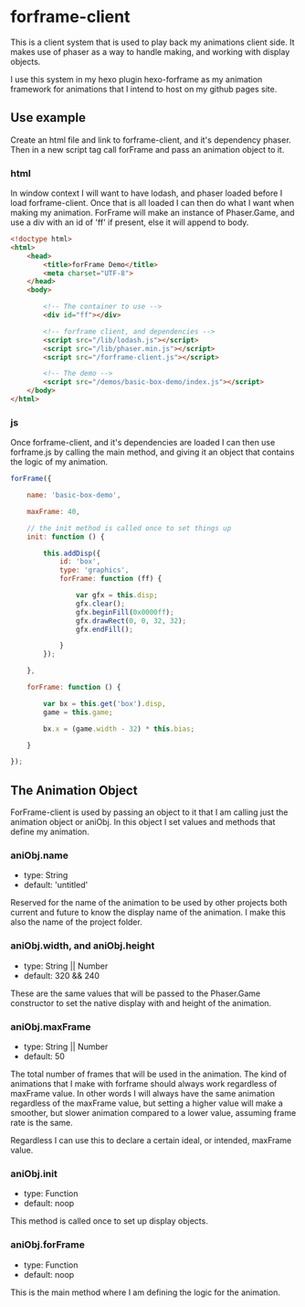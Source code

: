 # forframe-client

This is a client system that is used to play back my animations client side. It makes use of phaser as a way to handle making, and working with display objects.

I use this system in my hexo plugin hexo-forframe as my animation framework for animations that I intend to host on my github pages site.


## Use example

Create an html file and link to forframe-client, and it's dependency phaser. Then in a new script tag call forFrame and pass an animation object to it.

### html

In window context I will want to have lodash, and phaser loaded before I load forframe-client. Once that is all loaded I can then do what I want when making my animation. ForFrame will make an instance of Phaser.Game, and use a div with an id of 'ff' if present, else it will append to body.

```html
<!doctype html>
<html>
    <head>
        <title>forFrame Demo</title>
        <meta charset="UTF-8">
    </head>
    <body>

        <!-- The container to use -->
        <div id="ff"></div>

        <!-- forframe client, and dependencies -->
        <script src="/lib/lodash.js"></script>
        <script src="/lib/phaser.min.js"></script>
        <script src="/forframe-client.js"></script>

        <!-- The demo -->
        <script src="/demos/basic-box-demo/index.js"></script>
    </body>
</html>
```

### js

Once forframe-client, and it's dependencies are loaded I can then use forframe.js by calling the main method, and giving it an object that contains the logic of my animation.

```js
forFrame({

    name: 'basic-box-demo',

    maxFrame: 40,

    // the init method is called once to set things up
    init: function () {

        this.addDisp({
            id: 'box',
            type: 'graphics',
            forFrame: function (ff) {

                var gfx = this.disp;
                gfx.clear();
                gfx.beginFill(0x0000ff);
                gfx.drawRect(0, 0, 32, 32);
                gfx.endFill();

            }
        });

    },

    forFrame: function () {

        var bx = this.get('box').disp,
        game = this.game;

        bx.x = (game.width - 32) * this.bias;

    }

});
```

## The Animation Object

ForFrame-client is used by passing an object to it that I am calling just the animation object or aniObj. In this object I set values and methods that define my animation.

### aniObj.name

* type: String
* default: 'untitled'

Reserved for the name of the animation to be used by other projects both current and future to know the display name of the animation. I make this also the name of the project folder.

### aniObj.width, and aniObj.height

* type: String || Number
* default: 320 && 240

These are the same values that will be passed to the Phaser.Game constructor to set the native display with and height of the animation.

### aniObj.maxFrame

* type: String || Number
* default: 50

The total number of frames that will be used in the animation. The kind of animations that I make with forframe should always work regardless of maxFrame value. In other words I will always have the same animation regardless of the maxFrame value, but setting a higher value will make a smoother, but slower animation compared to a lower value, assuming frame rate is the same.

Regardless I can use this to declare a certain ideal, or intended, maxFrame value.

### aniObj.init

* type: Function
* default: noop

This method is called once to set up display objects.

### aniObj.forFrame

* type: Function
* default: noop

This is the main method where I am defining the logic for the animation.